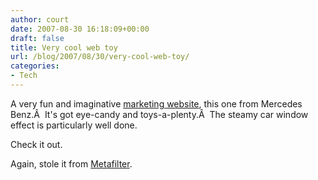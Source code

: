 ```yaml
---
author: court
date: 2007-08-30 16:18:09+00:00
draft: false
title: Very cool web toy
url: /blog/2007/08/30/very-cool-web-toy/
categories:
- Tech
---
```


A very fun and imaginative [marketing website](http://www.a-to-s.co.uk/home.php), this one from Mercedes Benz.Â  It's got eye-candy and toys-a-plenty.Â  The steamy car window effect is particularly well done.

Check it out.

Again, stole it from [Metafilter](http://www.metafilter.com/64028/Oh-lord-wont-you-buy-me-a-decent-marketing-website).
